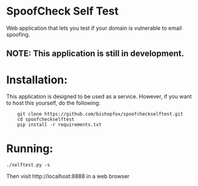 # SpoofCheck Self Test
Web application that lets you test if your domain is vulnerable to email spoofing.

## NOTE: This application is still in development.

# Installation:
This application is designed to be used as a service. However, if you want to host this yourself, do the following:
    
        git clone https://github.com/bishopfox/spoofcheckselftest.git
        cd spoofcheckselftest
        pip install -r requirements.txt
        
# Running:
    ./selftest.py -s
    
Then visit http://localhost:8888 in a web browser